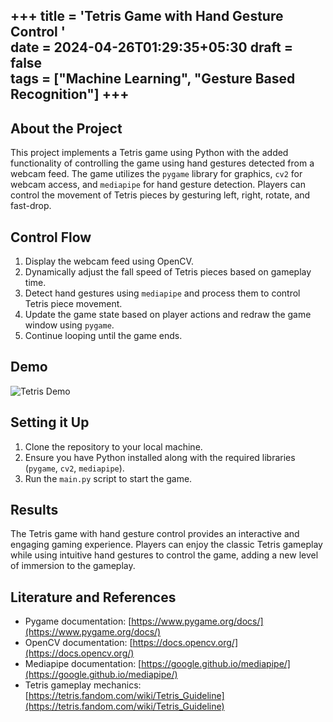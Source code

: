 +++
title = 'Tetris Game with Hand Gesture Control '    
date = 2024-04-26T01:29:35+05:30
draft = false   
tags = ["Machine Learning", "Gesture Based Recognition"]
+++ 
---

## About the Project
This project implements a Tetris game using Python with the added functionality of controlling the game using hand gestures detected from a webcam feed. The game utilizes the `pygame` library for graphics, `cv2` for webcam access, and `mediapipe` for hand gesture detection. Players can control the movement of Tetris pieces by gesturing left, right, rotate, and fast-drop.

## Control Flow
1. Display the webcam feed using OpenCV.
2. Dynamically adjust the fall speed of Tetris pieces based on gameplay time.
3. Detect hand gestures using `mediapipe` and process them to control Tetris piece movement.
4. Update the game state based on player actions and redraw the game window using `pygame`.
5. Continue looping until the game ends.

## Demo
![Tetris Demo](https://github.com/pritpalcodes/tetris_using_opencv/assets/90276050/e0975bc0-a96c-45bc-8603-b9a25fd69f48)

## Setting it Up
1. Clone the repository to your local machine.
2. Ensure you have Python installed along with the required libraries (`pygame`, `cv2`, `mediapipe`).
3. Run the `main.py` script to start the game.

## Results
The Tetris game with hand gesture control provides an interactive and engaging gaming experience. Players can enjoy the classic Tetris gameplay while using intuitive hand gestures to control the game, adding a new level of immersion to the gameplay.

## Literature and References
- Pygame documentation: [https://www.pygame.org/docs/](https://www.pygame.org/docs/)
- OpenCV documentation: [https://docs.opencv.org/](https://docs.opencv.org/)
- Mediapipe documentation: [https://google.github.io/mediapipe/](https://google.github.io/mediapipe/)
- Tetris gameplay mechanics: [https://tetris.fandom.com/wiki/Tetris_Guideline](https://tetris.fandom.com/wiki/Tetris_Guideline)